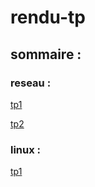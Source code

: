 # rendu-tp

## sommaire :
### reseau :

[tp1](https://github.com/cajou42/rendu-tp/tree/main/reseau/tp1)

[tp2](https://github.com/cajou42/rendu-tp/tree/main/reseau/tp2)


### linux :

[tp1](https://github.com/cajou42/rendu-tp/tree/main/linux/tp1)
